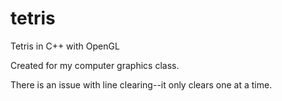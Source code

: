 tetris
======

Tetris in C++ with OpenGL

Created for my computer graphics class. 

There is an issue with line clearing--it only clears one at a time. 

